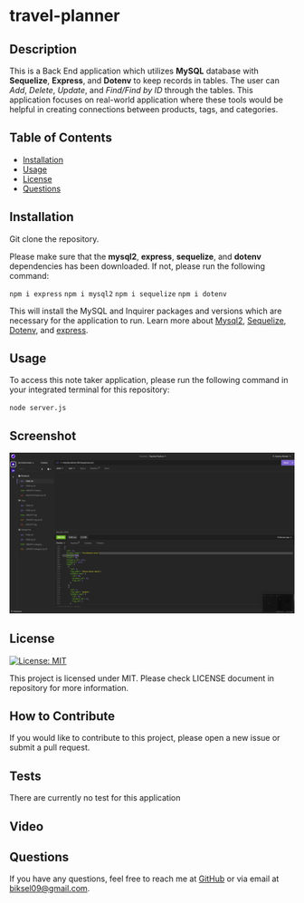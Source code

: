# travel-planner

  ## Description

This is a Back End application which utilizes **MySQL** database with **Sequelize**, **Express**, and **Dotenv** to keep records in tables. The user can *Add*, *Delete*, *Update*, and *Find/Find by ID* through the tables. This application focuses on real-world application where these tools would be helpful in creating connections between products, tags, and categories.

  ## Table of Contents
  - [Installation](#installation)
  - [Usage](#usage)
  - [License](#license)
  - [Questions](#questions)

  ## Installation

Git clone the repository.

Please make sure that the **mysql2**, **express**, **sequelize**, and **dotenv** dependencies has been downloaded. If not, please run the following command:

`npm i express`
`npm i mysql2`
`npm i sequelize`
`npm i dotenv`

This will install the MySQL and Inquirer packages and versions which are necessary for the application to run. Learn more about [Mysql2](https://www.npmjs.com/package/mysql2), [Sequelize](https://www.npmjs.com/package/sequelize), [Dotenv](https://www.npmjs.com/package/sequelize), and [express](https://www.npmjs.com/package/express).

  ## Usage

To access this note taker application, please run the following command in your integrated terminal for this repository:

`node server.js`

  ## Screenshot

  ![Screenshot](./images/Screenshot%202023-08-17%20at%204.34.42%20PM.png)

  ## License

[![License: MIT](https://img.shields.io/badge/License-MIT-blue.svg)](https://opensource.org/licenses/MIT)

This project is licensed under MIT. Please check LICENSE document in repository for more information.

  ## How to Contribute

If you would like to contribute to this project, please open a new issue or submit a pull request.

  ## Tests

There are currently no test for this application

  ## Video

  ## Questions

  If you have any questions, feel free to reach me at [GitHub](https://github.com/zbichsel) or via email at [biksel09@gmail.com](biksel09@gmail.com).